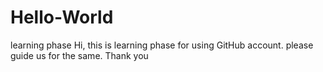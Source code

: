 # Hello-World
learning phase
Hi, this is learning phase for using GitHub account. please guide us for the same. Thank you
